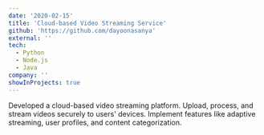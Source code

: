 ```yaml
---
date: '2020-02-15'
title: 'Cloud-based Video Streaming Service'
github: 'https://github.com/dayoonasanya'
external: ''
tech:
  - Python
  - Node.js
  - Java
company: ''
showInProjects: true
---
```


 Developed a cloud-based video streaming platform. Upload, process, and stream videos securely to users' devices. Implement features like adaptive streaming, user profiles, and content categorization.